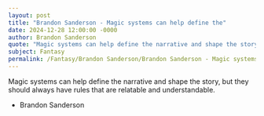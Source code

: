 ```yaml
---
layout: post
title: "Brandon Sanderson - Magic systems can help define the"
date: 2024-12-28 12:00:00 -0000
author: Brandon Sanderson
quote: "Magic systems can help define the narrative and shape the story, but they should always have rules that are relatable and understandable."
subject: Fantasy
permalink: /Fantasy/Brandon Sanderson/Brandon Sanderson - Magic systems can help define the
---
```


Magic systems can help define the narrative and shape the story, but they should always have rules that are relatable and understandable.

- Brandon Sanderson
